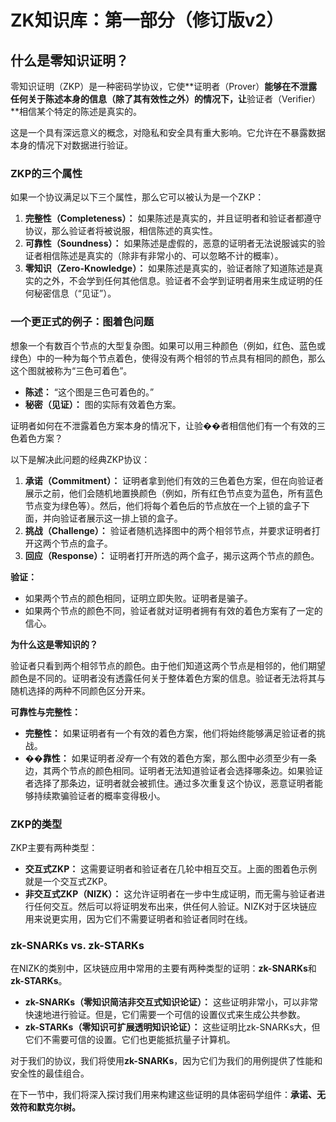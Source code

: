 # ZK知识库：第一部分（修订版v2）

## 什么是零知识证明？

零知识证明（ZKP）是一种密码学协议，它使**证明者（Prover）**能够在不泄露任何关于陈述本身的信息（除了其有效性之外）的情况下，让**验证者（Verifier）**相信某个特定的陈述是真实的。

这是一个具有深远意义的概念，对隐私和安全具有重大影响。它允许在不暴露数据本身的情况下对数据进行验证。

### ZKP的三个属性

如果一个协议满足以下三个属性，那么它可以被认为是一个ZKP：

1.  **完整性（Completeness）：** 如果陈述是真实的，并且证明者和验证者都遵守协议，那么验证者将被说服，相信陈述的真实性。
2.  **可靠性（Soundness）：** 如果陈述是虚假的，恶意的证明者无法说服诚实的验证者相信陈述是真实的（除非有非常小的、可以忽略不计的概率）。
3.  **零知识（Zero-Knowledge）：** 如果陈述是真实的，验证者除了知道陈述是真实的之外，不会学到任何其他信息。验证者不会学到证明者用来生成证明的任何秘密信息（“见证”）。

### 一个更正式的例子：图着色问题

想象一个有数百个节点的大型复杂图。如果可以用三种颜色（例如，红色、蓝色或绿色）中的一种为每个节点着色，使得没有两个相邻的节点具有相同的颜色，那么这个图就被称为“三色可着色”。

- **陈述：** “这个图是三色可着色的。”
- **秘密（见证）：** 图的实际有效着色方案。

证明者如何在不泄露着色方案本身的情况下，让验��者相信他们有一个有效的三色着色方案？

以下是解决此问题的经典ZKP协议：

1.  **承诺（Commitment）：** 证明者拿到他们有效的三色着色方案，但在向验证者展示之前，他们会随机地置换颜色（例如，所有红色节点变为蓝色，所有蓝色节点变为绿色等）。然后，他们将每个着色后的节点放在一个上锁的盒子下面，并向验证者展示这一排上锁的盒子。
2.  **挑战（Challenge）：** 验证者随机选择图中的两个相邻节点，并要求证明者打开这两个节点的盒子。
3.  **回应（Response）：** 证明者打开所选的两个盒子，揭示这两个节点的颜色。

**验证：**

- 如果两个节点的颜色相同，证明立即失败。证明者是骗子。
- 如果两个节点的颜色不同，验证者就对证明者拥有有效的着色方案有了一定的信心。

**为什么这是零知识的？**

验证者只看到两个相邻节点的颜色。由于他们知道这两个节点是相邻的，他们期望颜色是不同的。证明者没有透露任何关于整体着色方案的信息。验证者无法将其与随机选择的两种不同颜色区分开来。

**可靠性与完整性：**

- **完整性：** 如果证明者有一个有效的着色方案，他们将始终能够满足验证者的挑战。
- **��靠性：** 如果证明者*没有*一个有效的着色方案，那么图中必须至少有一条边，其两个节点的颜色相同。证明者无法知道验证者会选择哪条边。如果验证者选择了那条边，证明者就会被抓住。通过多次重复这个协议，恶意证明者能够持续欺骗验证者的概率变得极小。

### ZKP的类型

ZKP主要有两种类型：

-   **交互式ZKP：** 这需要证明者和验证者在几轮中相互交互。上面的图着色示例就是一个交互式ZKP。
-   **非交互式ZKP（NIZK）：** 这允许证明者在一步中生成证明，而无需与验证者进行任何交互。然后可以将证明发布出来，供任何人验证。NIZK对于区块链应用来说更实用，因为它们不需要证明者和验证者同时在线。

### zk-SNARKs vs. zk-STARKs

在NIZK的类别中，区块链应用中常用的主要有两种类型的证明：**zk-SNARKs**和**zk-STARKs**。

-   **zk-SNARKs（零知识简洁非交互式知识论证）：** 这些证明非常小，可以非常快速地进行验证。但是，它们需要一个可信的设置仪式来生成公共参数。
-   **zk-STARKs（零知识可扩展透明知识论证）：** 这些证明比zk-SNARKs大，但它们不需要可信的设置。它们也更能抵抗量子计算机。

对于我们的协议，我们将使用**zk-SNARKs**，因为它们为我们的用例提供了性能和安全性的最佳组合。

在下一节中，我们将深入探讨我们用来构建这些证明的具体密码学组件：**承诺、无效符和默克尔树。**
